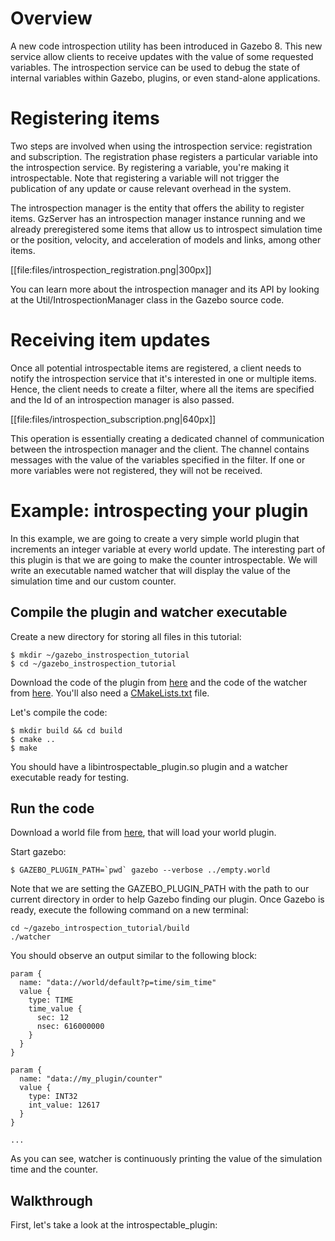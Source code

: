 # Overview

A new code introspection utility has been introduced in Gazebo 8. This new
service allow clients to receive updates with the value of some requested
variables. The introspection service can be used to debug the state of internal
variables within Gazebo, plugins, or even stand-alone applications.

# Registering items

Two steps are involved when using the introspection service: registration and subscription. The registration phase registers a particular variable into the
introspection service. By registering a variable, you're making it
introspectable. Note that registering a variable will not trigger the
publication of any update or cause relevant overhead in the system.

The introspection manager is the entity that offers the ability to register
items. GzServer has an introspection manager instance running and we already
preregistered some items that allow us to introspect simulation time or the
position, velocity, and acceleration of models and links, among other items.

[[file:files/introspection_registration.png|300px]]

You can learn more about the introspection manager and its API by looking at the
Util/IntrospectionManager class in the Gazebo source code.

# Receiving item updates

Once all potential introspectable items are registered, a client needs to
notify the introspection service that it's interested in one or multiple items.
Hence, the client needs to create a filter, where all the items are specified
and the Id of an introspection manager is also passed.

[[file:files/introspection_subscription.png|640px]]

This operation is essentially creating a dedicated channel of communication
between the introspection manager and the client. The channel contains
messages with the value of the variables specified in the filter.
If one or more variables were not registered, they will not be received.

# Example: introspecting your plugin

In this example, we are going to create a very simple world plugin that
increments an integer variable at every world update. The interesting part of
this plugin is that we are going to make the counter introspectable. We will
write an executable named watcher that will display the value of the simulation
time and our custom counter.


## Compile the plugin and watcher executable

Create a new directory for storing all files in this tutorial:

~~~
$ mkdir ~/gazebo_instrospection_tutorial
$ cd ~/gazebo_instrospection_tutorial
~~~

Download the code of the plugin from [here](http://bitbucket.org/osrf/gazebo_tutorials/raw/default/introspection/files/introspectable_plugin.cc) and
the code of the watcher from [here](http://bitbucket.org/osrf/gazebo_tutorials/raw/default/haptix_tactors/files/watcher.cc). You'll also need a [CMakeLists.txt](http://bitbucket.org/osrf/gazebo_tutorials/raw/default/haptix_tactors/files/CMakeLists.txt) file.

Let's compile the code:

~~~
$ mkdir build && cd build
$ cmake ..
$ make
~~~

You should have a libintrospectable_plugin.so plugin and a watcher executable
ready for testing.

## Run the code

Download a world file from [here](http://bitbucket.org/osrf/gazebo_tutorials/raw/default/introspection/files/empty.world), that will load your world plugin.

Start gazebo:

~~~
$ GAZEBO_PLUGIN_PATH=`pwd` gazebo --verbose ../empty.world
~~~

Note that we are setting the GAZEBO_PLUGIN_PATH with the path to our current
directory in order to help Gazebo finding our plugin. Once Gazebo is ready,
execute the following command on a new terminal:

~~~
cd ~/gazebo_introspection_tutorial/build
./watcher
~~~

You should observe an output similar to the following block:

~~~
param {
  name: "data://world/default?p=time/sim_time"
  value {
    type: TIME
    time_value {
      sec: 12
      nsec: 616000000
    }
  }
}

param {
  name: "data://my_plugin/counter"
  value {
    type: INT32
    int_value: 12617
  }
}

...
~~~

As you can see, watcher is continuously printing the value of the simulation
time and the counter.

## Walkthrough

First, let's take a look at the introspectable_plugin:

